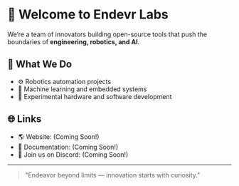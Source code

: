 # 👋 Welcome to Endevr Labs

We’re a team of innovators building open-source tools that push the boundaries of **engineering, robotics, and AI**.

## 🔧 What We Do
- ⚙️ Robotics automation projects  
- 🧠 Machine learning and embedded systems  
- 🧩 Experimental hardware and software development  

## 🌐 Links
- 🌎 Website: (Coming Soon!)
- 🧾 Documentation: (Coming Soon!)
- 💬 Join us on Discord: (Coming Soon!)

---

> "Endeavor beyond limits — innovation starts with curiosity."
